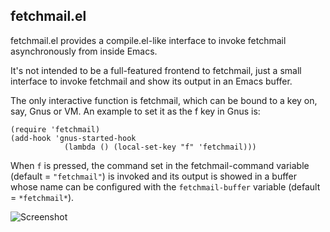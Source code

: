 ## fetchmail.el

fetchmail.el provides a compile.el-like interface to invoke fetchmail
asynchronously from inside Emacs.

It's not intended to be a full-featured frontend to fetchmail, just a
small interface to invoke fetchmail and show its output in an Emacs
buffer.

The only interactive function is fetchmail, which can be bound to a
key on, say, Gnus or VM. An example to set it as the f key in Gnus is:

    (require 'fetchmail)
    (add-hook 'gnus-started-hook
                (lambda () (local-set-key "f" 'fetchmail)))

When `f` is pressed, the command set in the fetchmail-command variable
(default = `"fetchmail"`) is invoked and its output is showed in a
buffer whose name can be configured with the `fetchmail-buffer`
variable (default = `*fetchmail*`).

![Screenshot](http://parenteses.org/mario/img/utils/fetchail.el/fetchmail.el.png)
